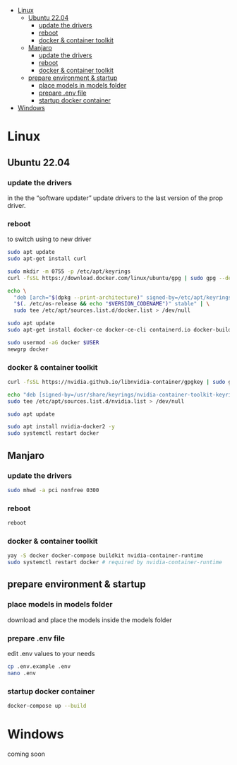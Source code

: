 - [Linux](#linux)
  - [Ubuntu 22.04](#ubuntu-2204)
    - [update the drivers](#update-the-drivers)
    - [reboot](#reboot)
    - [docker \& container toolkit](#docker--container-toolkit)
  - [Manjaro](#manjaro)
    - [update the drivers](#update-the-drivers-1)
    - [reboot](#reboot-1)
    - [docker \& container toolkit](#docker--container-toolkit-1)
  - [prepare environment \& startup](#prepare-environment--startup)
    - [place models in models folder](#place-models-in-models-folder)
    - [prepare .env file](#prepare-env-file)
    - [startup docker container](#startup-docker-container)
- [Windows](#windows)
# Linux

## Ubuntu 22.04

### update the drivers
in the the “software updater” update drivers to the last version of the prop driver.

### reboot
to switch using to new driver

```bash
sudo apt update
sudo apt-get install curl

sudo mkdir -m 0755 -p /etc/apt/keyrings
curl -fsSL https://download.docker.com/linux/ubuntu/gpg | sudo gpg --dearmor -o /etc/apt/keyrings/docker.gpg

echo \
  "deb [arch="$(dpkg --print-architecture)" signed-by=/etc/apt/keyrings/docker.gpg] https://download.docker.com/linux/ubuntu \
  "$(. /etc/os-release && echo "$VERSION_CODENAME")" stable" | \
  sudo tee /etc/apt/sources.list.d/docker.list > /dev/null

sudo apt update
sudo apt-get install docker-ce docker-ce-cli containerd.io docker-buildx-plugin docker-compose-plugin docker-compose -y

sudo usermod -aG docker $USER
newgrp docker
```

### docker & container toolkit
```bash
curl -fsSL https://nvidia.github.io/libnvidia-container/gpgkey | sudo gpg --dearmor -o /usr/share/keyrings/nvidia-container-toolkit-keyring.gpg

echo "deb [signed-by=/usr/share/keyrings/nvidia-container-toolkit-keyring.gpg] https://nvidia.github.io/libnvidia-container/stable/ubuntu22.04/amd64 /" | \
sudo tee /etc/apt/sources.list.d/nvidia.list > /dev/null 

sudo apt update

sudo apt install nvidia-docker2 -y
sudo systemctl restart docker
```

## Manjaro

### update the drivers
```bash
sudo mhwd -a pci nonfree 0300
```
### reboot
```bash
reboot
```
### docker & container toolkit
```bash
yay -S docker docker-compose buildkit nvidia-container-runtime
sudo systemctl restart docker # required by nvidia-container-runtime
```

## prepare environment & startup

### place models in models folder
download and place the models inside the models folder

### prepare .env file
edit .env values to your needs
```bash
cp .env.example .env
nano .env
```

### startup docker container
```bash
docker-compose up --build
```


# Windows
coming soon